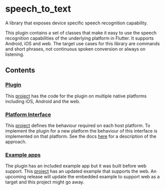 # speech_to_text

A library that exposes device specific speech recognition capability.

This plugin contains a set of classes that make it easy to use the speech recognition 
capabilities of the underlying platform in Flutter. It supports Android, iOS and web. The 
target use cases for this library are commands and short phrases, not continuous spoken
conversion or always on listening. 

## Contents

### [Plugin](https://github.com/csdcorp/speech_to_text/tree/main/speech_to_text)
This [project](https://github.com/csdcorp/speech_to_text/tree/main/speech_to_text) has the code for the plugin on 
multiple native platforms including iOS, Android and the web. 

### [Platform Interface](https://github.com/csdcorp/speech_to_text/tree/main/speech_to_text_platform_interface)
This [project](https://github.com/csdcorp/speech_to_text/tree/main/speech_to_text_platform_interface) defines 
the behaviour required on each host platform. To implement the plugin for a new platform the behaviour of this 
interface is implemented on that platform. See the docs 
[here](https://flutter.dev/docs/development/packages-and-plugins/developing-packages#federated-plugins) for 
a description of the approach.

### [Example apps](https://github.com/csdcorp/speech_to_text/tree/main/multi_platform_example)
The plugin has an included example app but it was built before web support. This 
[project](https://github.com/csdcorp/speech_to_text/tree/main/multi_platform_example) has an updated 
example that supports the web. An upcoming release will update the embedded example to support web as 
a target and this project might go away. 

